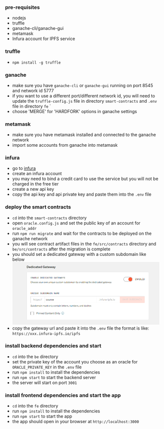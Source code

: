 ### pre-requisites

- nodejs
- truffle
- ganache-cli/ganache-gui
- metamask
- Infura account for IPFS service

### truffle

- `npm install -g truffle`

### ganache

- make sure you have `ganache-cli` or `ganache-gui` running on port 8545 and network id 5777
- if you want to use a different port/different network id, you will need to update the `truffle-config.js` file in directory `smart-contracts` and `.env` file in directory `fe`
  `
- choose 'MERGE' for 'HARDFORK' options in ganache settings

### metamask

- make sure you have metamask installed and connected to the ganache network
- import some accounts from ganache into metamask

### infura

- go to [infura](https://infura.io/)
- create an infura account
- you may need to bind a credit card to use the service but you will not be charged in the free tier
- create a new api key
- copy the api key and api private key and paste them into the `.env` file

### deploy the smart contracts

- `cd` into the `smart-contracts` directory
- open `oracle.config.js` and set the public key of an account for `oracle_addr`
- run `npm run migrate` and wait for the contracts to be deployed on the ganache network
- you will see contract artifact files in the `fe/src/contracts` directory and `be/src/contracts` after the migration is complete
- you should set a dedicated gateway with a custom subdomain like below
  ![Alt text](1688546791919.png)
- copy the gateway url and paste it into the `.env` file
  the format is like: `https://xxx.infura-ipfs.io/ipfs`

### install backend dependencies and start 

- `cd` into the `be` directory
- set the private key of the account you choose as an oracle for `ORACLE_PRIVATE_KEY` in the `.env` file
- run `npm install` to install the dependencies
- run `npm start` to start the backend server
- the server will start on port `3001`

### install frontend dependencies and start the app

- `cd` into the `fe` directory
- run `npm install` to install the dependencies
- run `npm start` to start the app
- the app should open in your browser at `http://localhost:3000`
